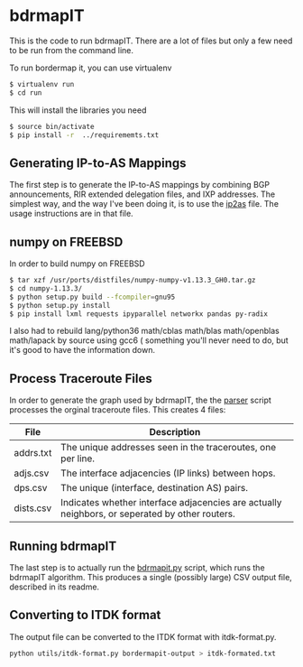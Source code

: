 # bdrmapIT
This is the code to run bdrmapIT. There are a lot of files but only a few need to be run from the command line.

To run bordermap it, you can use virtualenv
```bash
$ virtualenv run
$ cd run
```

This will install the libraries you need
```bash
$ source bin/activate
$ pip install -r  ../requirememts.txt
```

## Generating IP-to-AS Mappings
The first step is to generate the IP-to-AS mappings by combining BGP announcements, RIR extended delegation files, and IXP addresses. The simplest way, and the way I've been doing it, is to use the [ip2as](ip2as.md) file. The usage instructions are in that file.

## numpy on FREEBSD
In order to build numpy on FREEBSD
```bash
$ tar xzf /usr/ports/distfiles/numpy-numpy-v1.13.3_GH0.tar.gz 
$ cd numpy-1.13.3/
$ python setup.py build --fcompiler=gnu95
$ python setup.py install
$ pip install lxml requests ipyparallel networkx pandas py-radix
```

I also had to rebuild lang/python36 math/cblas math/blas math/openblas
math/lapack by source using gcc6  ( something you'll never need to do, but
it's good to have the information down.

## Process Traceroute Files
In order to generate the graph used by bdrmapIT, the the [parser](parser.md) script processes the orginal traceroute files. This creates 4 files:

|File|Description|
|---|---|
|addrs.txt|The unique addresses seen in the traceroutes, one per line.|
|adjs.csv|The interface adjacencies (IP links) between hops.|
|dps.csv|The unique (interface, destination AS) pairs.|
|dists.csv|Indicates whether interface adjacencies are actually neighbors, or seperated by other routers.|

## Running bdrmapIT
The last step is to actually run the [bdrmapit.py](bdrmapit.md) script, which runs the bdrmapIT algorithm. This produces a single (possibly large) CSV output file, described in its readme.

## Converting to ITDK format
The output file can be converted to the ITDK format with itdk-format.py.
```bash
python utils/itdk-format.py bordermapit-output > itdk-formated.txt
```
